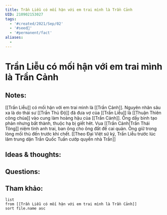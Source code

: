 ```yaml
---
title: Trần Liễu có mối hận với em trai mình là Trần Cảnh
UID: 210902153027
tags:
  - '#created/2021/Sep/02'
  - '#seed🥜'
  - '#permanent/fact'
aliases:
  - 
---
```

# Trần Liễu có mối hận với em trai mình là Trần Cảnh

## Notes:
[[Trần Liễu]] có mối hận với em trai mình là [[Trần Cảnh]]. 
Nguyên nhân sâu xa là do thái sư [[Trần Thủ Độ]] đã đưa vợ của [[Trần Liễu]] là [[Thuận Thiên công chúa]] vào cung làm hoàng hậu của [[Trần Cảnh]]. Ông dấy binh tạo phản nhưng bất thành, thuộc hạ bị giết hêt. Vua [[Trần Cảnh|Trần Thái Tông]] niệm tình anh trai, ban ông cho ông đất để cai quản. Ông giữ trong lòng mối thù đến trước khi chết. [[Theo Đại Việt sử ký, Trần Liễu trước lúc lâm trung dặn Trần Quốc Tuấn cướp quyền nhà Trần]]

## Ideas & thoughts:

## Questions:


## Tham khảo:
```dataview
list
from [[Trần Liễu có mối hận với em trai mình là Trần Cảnh]]
sort file.name asc
```